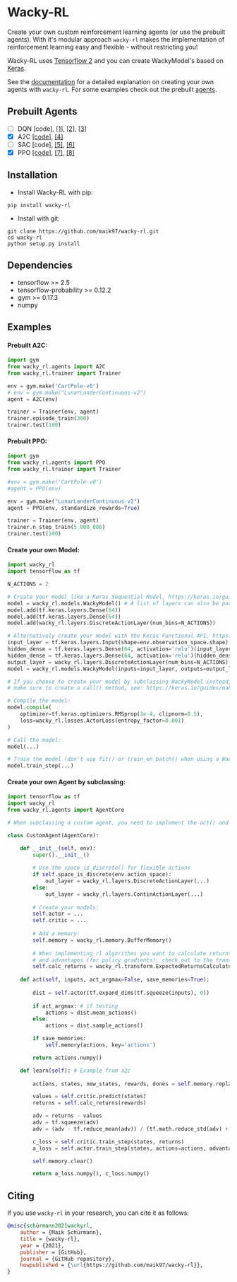 # Wacky-RL

Create your own custom reinforcement learning agents (or use the prebuilt agents).
With it's modular approach `wacky-rl` makes the implementation of reinforcement learning easy and flexible - without restricting you!

Wacky-RL uses [Tensorflow 2](https://www.tensorflow.org/install) and you can create WackyModel's based on [Keras](https://keras.io/).

See the [documentation](https://wacky-rl.rtfd.io) for a detailed explanation on creating your own agents with `wacky-rl`.
For some examples check out the prebuilt [agents](https://github.com/maik97/wacky-rl/tree/master/wacky_rl/agents).

## Prebuilt Agents

- [ ] DQN 
  [code],
  [[1]](http://arxiv.org/abs/1312.5602),
  [[2]](https://www.nature.com/articles/nature14236),
  [[3]](http://arxiv.org/abs/1509.06461)
- [x] A2C 
  [[code]](https://github.com/maik97/wacky-rl/blob/master/wacky_rl/agents/a2c.py),
  [[4]](https://arxiv.org/abs/1602.01783)
- [ ] SAC
  [code],
  [[5]](https://arxiv.org/pdf/1801.01290.pdf),
  [[6]](https://arxiv.org/pdf/1812.05905.pdf)
- [x] PPO
  [[code]](https://github.com/maik97/wacky-rl/blob/master/wacky_rl/agents/ppo.py),
  [[7]](https://arxiv.org/abs/1707.06347),
  [[8]](http://proceedings.mlr.press/v37/schulman15.pdf)

## Installation

- Install Wacky-RL with pip:

```
pip install wacky-rl
```

- Install with git:

```
git clone https://github.com/maik97/wacky-rl.git
cd wacky-rl
python setup.py install
```

## Dependencies

- tensorflow >= 2.5
- tensorflow-probability >= 0.12.2
- gym >= 0.17.3
- numpy

## Examples

#### Prebuilt A2C:
```python
import gym
from wacky_rl.agents import A2C
from wacky_rl.trainer import Trainer

env = gym.make('CartPole-v0')
# env = gym.make("LunarLanderContinuous-v2")
agent = A2C(env)

trainer = Trainer(env, agent)
trainer.episode_train(300)
trainer.test(100)
```

#### Prebuilt PPO:
```python
import gym
from wacky_rl.agents import PPO
from wacky_rl.trainer import Trainer

#env = gym.make('CartPole-v0')
#agent = PPO(env)

env = gym.make("LunarLanderContinuous-v2")
agent = PPO(env, standardize_rewards=True)

trainer = Trainer(env, agent)
trainer.n_step_train(5_000_000)
trainer.test(100)
```

#### Create your own Model:
```python
import wacky_rl
import tensorflow as tf

N_ACTIONS = 2

# Create your model like a Keras Sequential Model, https://keras.io/guides/sequential_model/
model = wacky_rl.models.WackyModel() # A list of layers can also be passed directly
model.add(tf.keras.layers.Dense(64))
model.add(tf.keras.layers.Dense(64))
model.add(wacky_rl.layers.DiscreteActionLayer(num_bins=N_ACTIONS))

# Alternatively create your model with the Keras Functional API, https://keras.io/guides/functional_api/
input_layer = tf.keras.layers.Input(shape=env.observation_space.shape)
hidden_dense = tf.keras.layers.Dense(64, activation='relu')(input_layer)
hidden_dense = tf.keras.layers.Dense(64, activation='relu')(hidden_dense)
output_layer = wacky_rl.layers.DiscreteActionLayer(num_bins=N_ACTIONS)(hidden_dense)
model = wacky_rl.models.WackyModel(inputs=input_layer, outputs=output_layer)

# If you choose to create your model by subclassing WackyModel instead,
# make sure to create a call() method, see: https://keras.io/guides/making_new_layers_and_models_via_subclassing/

# Compile the model:
model.compile(
    optimizer=tf.keras.optimizers.RMSprop(3e-4, clipnorm=0.5),
    loss=wacky_rl.losses.ActorLoss(entropy_factor=0.001)
)

# Call the model:
model(...)

# Train the model (don't use fit() or train_on_batch() when using a WackyLoss):
model.train_step(...)
```

#### Create your own Agent by subclassing:

```python
import tensorflow as tf
import wacky_rl
from wacky_rl.agents import AgentCore

# When subclassing a custom agent, you need to implement the act() and learn() methods.

class CustomAgent(AgentCore):

    def __init__(self, env):
        super().__init__()
        
        # Use the space_is_discrete() for flexible actions
        if self.space_is_discrete(env.action_space):
            out_layer = wacky_rl.layers.DiscreteActionLayer(...)
        else:
            out_layer = wacky_rl.layers.ContinActionLayer(...)
        
        # Create your models:
        self.actor = ...
        self.critic = ...
        
        # Add a memory:
        self.memory = wacky_rl.memory.BufferMemory()
        
        # When implementing rl algorithms you want to calculate returns (for value functions)
        # and advantages (for policy gradients), check out to the transform folder more options.
        self.calc_returns = wacky_rl.transform.ExpectedReturnsCalculator()
        
    def act(self, inputs, act_argmax=False, save_memories=True):
        
        dist = self.actor(tf.expand_dims(tf.squeeze(inputs), 0))
        
        if act_argmax: # if testing
            actions = dist.mean_actions()
        else:
            actions = dist.sample_actions()

        if save_memories:
            self.memory(actions, key='actions')

        return actions.numpy()

    def learn(self): # Example from a2c
        
        actions, states, new_states, rewards, dones = self.memory.replay()

        values = self.critic.predict(states)
        returns = self.calc_returns(rewards)

        adv = returns - values
        adv = tf.squeeze(adv)
        adv = (adv - tf.reduce_mean(adv)) / (tf.math.reduce_std(adv) + 1e-8)

        c_loss = self.critic.train_step(states, returns)
        a_loss = self.actor.train_step(states, actions=actions, advantage=adv)

        self.memory.clear()

        return a_loss.numpy(), c_loss.numpy()
```

## Citing

If you use `wacky-rl` in your research, you can cite it as follows:

```bibtex
@misc{schürmann2021wackyrl,
    author = {Maik Schürmann},
    title = {wacky-rl},
    year = {2021},
    publisher = {GitHub},
    journal = {GitHub repository},
    howpublished = {\url{https://github.com/maik97/wacky-rl}},
}
```
